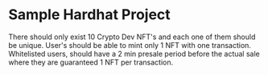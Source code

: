 # Sample Hardhat Project
There should only exist 10 Crypto Dev NFT's and each one of them should be unique.
User's should be able to mint only 1 NFT with one transaction.
Whitelisted users, should have a 2 min presale period before the actual sale where they are guaranteed 1 NFT per transaction.
